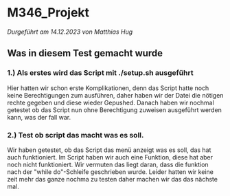 # M346_Projekt

*Durgeführt am 14.12.2023 von Matthias Hug*

## Was in diesem Test gemacht wurde

### 1.) Als erstes wird das Script mit ./setup.sh ausgeführt

Hier hatten wir schon erste Komplikationen, denn das Script hatte noch keine Berechtigungen zum ausführen, daher haben wir der Datei die nötigen rechte gegeben und diese wieder Gepushed.
Danach haben wir nochmal getestet ob das Script nun ohne Berechtigung zuweisen ausgeführt werden kann, was der fall war.

### 2.) Test ob script das macht was es soll.

Wir haben getestet, ob das Script das menü anzeigt was es soll, das hat auch funktioniert. Im Script haben wir auch eine Funktion, diese hat aber noch nicht funktioniert. Wir vermuten das liegt daran, dass die funktion nach der "while do"-Schleife geschrieben wurde. Leider hatten wir keine zeit mehr das ganze nochma zu testen daher machen wir das das nächste mal.